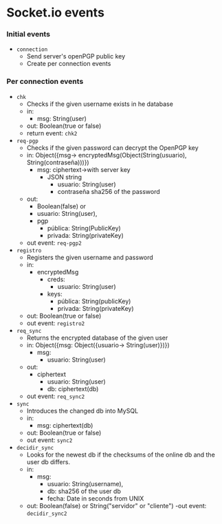 # Socket.io events

### Initial events
- `connection`
  - Send server's openPGP public key
  - Create per connection events

### Per connection events
- `chk`
  - Checks if the given username exists in he database
  - in: 
    - msg: String(user)
  - out: Boolean(true or false)
  - return event: `chk2`
- `req-pgp`
  - Checks if the given password can decrypt the OpenPGP key
  - in: Object({msg-> encryptedMsg(Object(String(usuario), String(contraseña)))})
    - msg: ciphertext->with server key
      - JSON string
        - usuario: String(user)
        - contraseña sha256 of the password
  - out:
    - Boolean(false) or 
    - usuario: String(user),
    - pgp
      - pública: String(PublicKey)
      - privada: String(privateKey)
  - out event: `req-pgp2`
- `registro`
  - Registers the given username and password
  - in:
    - encryptedMsg
      - creds:
        - usuario: String(user)
      - keys:
        - pública: String(publicKey)
        - privada: String(privateKey)
  - out: Boolean(true or false)
  - out event: `registro2`
- `req_sync`
  - Returns the encrypted database of the given user
  - in: Object({msg: Object({usuario-> String(user)})})
    - msg:
      - usuario: String(user)
  - out:
    - ciphertext
      - usuario: String(user)
      - db: ciphertext(db)
  - out event: `req_sync2`
- `sync`
  - Introduces the changed db into MySQL
  - in: 
    - msg: ciphertext(db)
  - out: Boolean(true or false)
  - out event: `sync2`
- `decidir_sync`
  - Looks for the newest db if the checksums of the online db and the user db differs.
  - in: 
    - msg:
      - usuario: String(username),
      - db: sha256 of the user db
      - fecha: Date in seconds from UNIX
  - out: Boolean(false) or String("servidor" or "cliente")
  -out event: `decidir_sync2`
